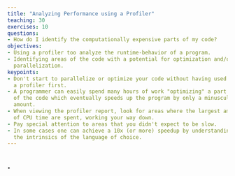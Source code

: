 ```yaml
---
title: "Analyzing Performance using a Profiler"
teaching: 30
exercises: 10
questions:
- How do I identify the computationally expensive parts of my code?
objectives:
- Using a profiler too analyze the runtime-behavior of a program.
- Identifying areas of the code with a potential for optimization and/or
  parallelization.
keypoints:
- Don't start to parallelize or optimize your code without having used
  a profiler first.
- A programmer can easily spend many hours of work "optimizing" a part
  of the code which eventually speeds up the program by only a minuscule
  amount.
- When viewing the profiler report, look for areas where the largest amounts
  of CPU time are spent, working your way down.
- Pay special attention to areas that you didn't expect to be slow.
- In some cases one can achieve a 10x (or more) speedup by understanding
  the intrinsics of the language of choice.
---
```


## .
